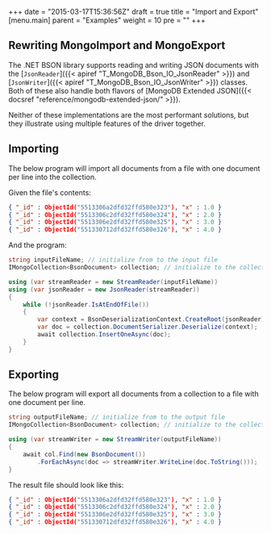 +++
date = "2015-03-17T15:36:56Z"
draft = true
title = "Import and Export"
[menu.main]
  parent = "Examples"
  weight = 10
  pre = "<i class='fa'></i>"
+++

## Rewriting MongoImport and MongoExport

The .NET BSON library supports reading and writing JSON documents with the [`JsonReader`]({{< apiref "T_MongoDB_Bson_IO_JsonReader" >}}) and [`JsonWriter`]({{< apiref "T_MongoDB_Bson_IO_JsonWriter" >}}) classes. Both of these also handle both flavors of [MongoDB Extended JSON]({{< docsref "reference/mongodb-extended-json/" >}}).

Neither of these implementations are the most performant solutions, but they illustrate using multiple features of the driver together.

## Importing

The below program will import all documents from a file with one document per line into the collection.

Given the file's contents:

```json
{ "_id" : ObjectId("5513306a2dfd32ffd580e323"), "x" : 1.0 }
{ "_id" : ObjectId("5513306c2dfd32ffd580e324"), "x" : 2.0 }
{ "_id" : ObjectId("5513306e2dfd32ffd580e325"), "x" : 3.0 }
{ "_id" : ObjectId("551330712dfd32ffd580e326"), "x" : 4.0 }
```

And the program:

```csharp
string inputFileName; // initialize from to the input file
IMongoCollection<BsonDocument> collection; // initialize to the collection to write to.

using (var streamReader = new StreamReader(inputFileName))
using (var jsonReader = new JsonReader(streamReader))
{
    while (!jsonReader.IsAtEndOfFile())
    {
        var context = BsonDeserializationContext.CreateRoot(jsonReader);
        var doc = collection.DocumentSerializer.Deserialize(context);
        await collection.InsertOneAsync(doc);
    }
}
```

## Exporting 

The below program will export all documents from a collection to a file with one document per line. 

```csharp
string outputFileName; // initialize from to the output file
IMongoCollection<BsonDocument> collection; // initialize to the collection to read from

using (var streamWriter = new StreamWriter(outputFileName))
{
    await col.Find(new BsonDocument())
        .ForEachAsync(doc => streamWriter.WriteLine(doc.ToString()));
}
```

The result file should look like this:

```json
{ "_id" : ObjectId("5513306a2dfd32ffd580e323"), "x" : 1.0 }
{ "_id" : ObjectId("5513306c2dfd32ffd580e324"), "x" : 2.0 }
{ "_id" : ObjectId("5513306e2dfd32ffd580e325"), "x" : 3.0 }
{ "_id" : ObjectId("551330712dfd32ffd580e326"), "x" : 4.0 }
```